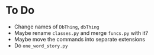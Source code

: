 # To Do

* Change names of `DbThing`, `dbThing`
* Maybe rename `classes.py` and merge `funcs.py` with it?
* Maybe move the commands into separate extensions
* Do `one_word_story.py`